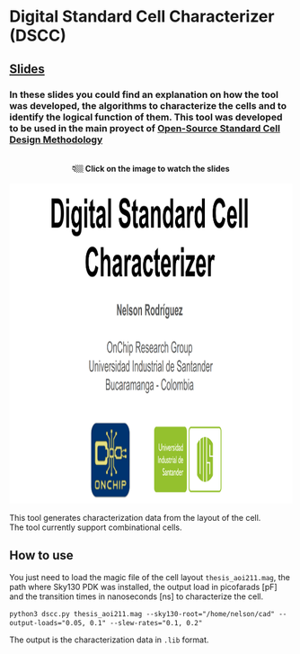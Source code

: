 # Digital Standard Cell Characterizer (DSCC)  

## [Slides](https://docs.google.com/presentation/d/e/2PACX-1vSiSyyyWhbehkQ2xNrCZK2VOh_s4KmKSZHU7BYJNZw7zeUBU8BMkgzOVHIq0tX81F9O7TQF6yfjhio4/embed?start=true&loop=true&delayms=3000")

### In these slides you could find an explanation on how the tool was developed, the algorithms to characterize the cells and to identify the logical function of them. This tool was developed to be used in the main proyect of [Open-Source Standard Cell Design Methodology](https://github.com/ledzeg/stdcell-methodology) 
<br>
<div style="text-align: center"><b>👇🏼 Click on the image to watch the slides</b></div>
<br>
<div style="text-align: center"><a href="https://docs.google.com/presentation/d/e/2PACX-1vSiSyyyWhbehkQ2xNrCZK2VOh_s4KmKSZHU7BYJNZw7zeUBU8BMkgzOVHIq0tX81F9O7TQF6yfjhio4/embed?start=true&loop=true&delayms=3000"><img src="slides_cover.png" frameborder="0" width="960" height="569" allowfullscreen="true" mozallowfullscreen="true" webkitallowfullscreen="true"></a></div>

This tool generates characterization data from the layout of the cell.  
The tool currently support combinational cells.

## How to use 
You just need to load the magic file of the cell layout `thesis_aoi211.mag`, the path where Sky130 PDK was installed, the output load in picofarads [pF] and the transition times in nanoseconds [ns] to characterize the cell.

~~~
python3 dscc.py thesis_aoi211.mag --sky130-root="/home/nelson/cad" --output-loads="0.05, 0.1" --slew-rates="0.1, 0.2"
~~~

The output is the characterization data in `.lib` format. 

